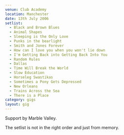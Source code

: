```yaml
---
venue: Club Academy
location: Manchester
date: 13th July 2006
setlist:
  - Black and Brown Blues  
  - Animal Shapes
  - Sleeping is the Only Love
  - Punks in the bearlight
  - Smith and Jones Forever
  - How can I love you when you won't lie down
  - I'm Getting Back into Getting Back Into You
  - Random Rules
  - Dallas
  - Time Will Break the World
  - Slow Education
  - Horseleg Swastikas
  - Sometimes a Pony Gets Depressed
  - New Orleans
  - Trains Across the Sea
  - There is a Place
category: gigs
layout: gig
---
```


Support by Marble Valley.

The setlist is not in the right order and just from memory.